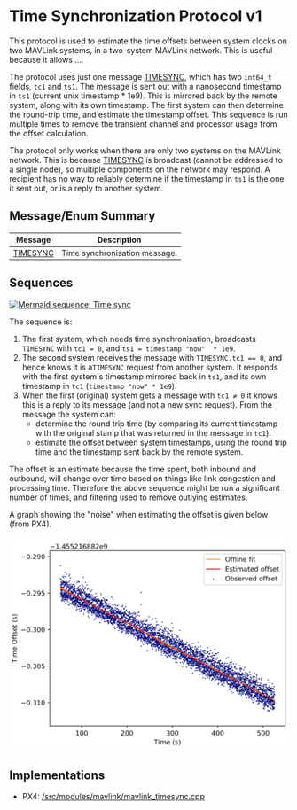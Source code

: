 # Time Synchronization Protocol v1

This protocol is used to estimate the time offsets between system clocks on two MAVLink systems, in a two-system MAVLink network.
This is useful because it allows ....

The protocol uses just one message [TIMESYNC](#TIMESYNC), which has two `int64_t` fields, `tc1` and `ts1`. 
The message is sent out with a nanosecond timestamp in `ts1` (current unix timestamp * 1e9).
This is mirrored back by the remote system, along with its own timestamp.
The first system can then determine the round-trip time, and estimate the timestamp offset.
This sequence is run multiple times to remove the transient channel and processor usage from the offset calculation.

The protocol only works when there are only two systems on the MAVLink network.
This is because [TIMESYNC](#TIMESYNC) is broadcast (cannot be addressed to a single node), so multiple components on the network may respond.
A recipient has no way to reliably determine if the timestamp in `ts1` is the one it sent out, or is a reply to another system.


## Message/Enum Summary

Message | Description
-- | --
<a id="TIMESYNC"></a>[TIMESYNC](../messages/common.md#TIMESYNC) | Time synchronisation message.

## Sequences

[![Mermaid sequence: Time sync](https://mermaid.ink/img/pako:eNqFUT1vwjAQ_SsnT0UKKMnoCpaWoQMsdKmU5WpfitXYTu0LFCH-e52EQlWh1tP5-X1ZdxTKaxJSRProyCl6NPgW0N5XDtJpMbBRpkXHsMJdcRMtR3TtmcDvKAxY1tPlIILQe0eWwKqY5xlwLObDAxubcLTt6NBj08Wil0t4flotNy_rB7j7oXJ-D59Q5Hk--Tu0TKFtcxgjR-ASdqvA7NKgnI4Vit8VrtlXg1kaJv99f4sRgu-cBg6mHTIB0y0lG4tMGnxdR2J4Jd4TOVCNV-8xVRqdRSYsBYtGpz0de6wSvCVLlZBp1FRj13AlKndK1K7VyXOpDfsgZI1NpExgx35zcEpIDh19k867PrNOX9YgqSA)](https://mermaid-js.github.io/mermaid-live-editor/edit#pako:eNqFUT1vwjAQ_SsnT0UKKMnoCpaWoQMsdKmU5WpfitXYTu0LFCH-e52EQlWh1tP5-X1ZdxTKaxJSRProyCl6NPgW0N5XDtJpMbBRpkXHsMJdcRMtR3TtmcDvKAxY1tPlIILQe0eWwKqY5xlwLObDAxubcLTt6NBj08Wil0t4flotNy_rB7j7oXJ-D59Q5Hk--Tu0TKFtcxgjR-ASdqvA7NKgnI4Vit8VrtlXg1kaJv99f4sRgu-cBg6mHTIB0y0lG4tMGnxdR2J4Jd4TOVCNV-8xVRqdRSYsBYtGpz0de6wSvCVLlZBp1FRj13AlKndK1K7VyXOpDfsgZI1NpExgx35zcEpIDh19k867PrNOX9YgqSA)

The sequence is:
1. The first system, which needs time synchronisation, broadcasts `TIMESYNC` with `tc1 = 0`, and `ts1 = timestamp "now"  * 1e9`.
1. The second system receives the message with `TIMESYNC.tc1 == 0`, and hence knows it is a`TIMESYNC` request from another system.
   It responds with the first system's timestamp mirrored back in `ts1`, and its own timestamp in `tc1` (`timestamp "now" * 1e9`).
1. When the first (original) system gets a message with `tc1 ≠ 0` it knows this is a reply to its message (and not a new sync request).
   From the message the system can:
   - determine the round trip time (by comparing its current timestamp with the original stamp that was returned in the message in `tc1`).
   - estimate the offset between system timestamps, using the round trip time and the timestamp sent back by the remote system.

The offset is an estimate because the time spent, both inbound and outbound, will change over time based on things like link congestion and processing time.
Therefore the above sequence might be run a significant number of times, and filtering used to remove outlying estimates.

A graph showing the "noise" when estimating the offset is given below (from PX4).

![Timesync offsets](../../assets/protocols/timesync/timesync_offsets_graph.png)

## Implementations

- PX4: [/src/modules/mavlink/mavlink_timesync.cpp](https://github.com/PX4/PX4-Autopilot/blob/master/src/modules/mavlink/mavlink_timesync.cpp)
